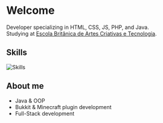 # Welcome  

Developer specializing in HTML, CSS, JS, PHP, and Java.  
Studying at [Escola Britânica de Artes Criativas e Tecnologia](https://ebaconline.com.br/).  

## Skills  

<p align="left">
  <img src="https://skillicons.dev/icons?i=php,java,mysql" alt="Skills">
</p>  

## About me  

- Java & OOP  
- Bukkit & Minecraft plugin development  
- Full-Stack development  
